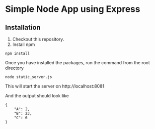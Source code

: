 # Simple Node App using Express


## Installation
1. Checkout this repository.
2. Install npm

```
npm install

```

Once you have installed the packages, run the command from the root directory


```
node static_server.js
```
This will start the server on http://localhost:8081

And the output should look like

```
{
    "A": ​2,
    "B": ​23,
    "C": ​6
}
```

